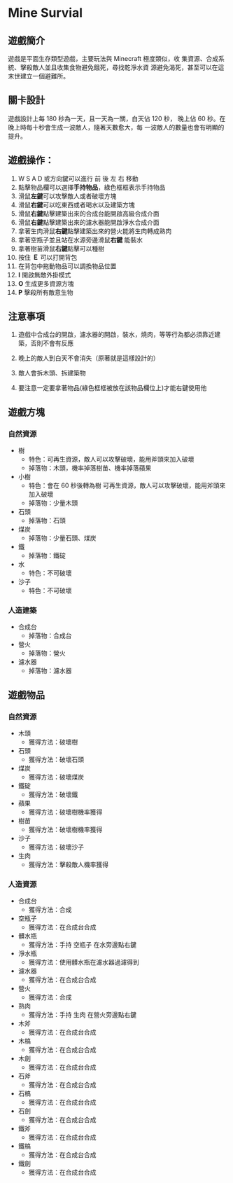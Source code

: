# Mine Survial
## 遊戲簡介
遊戲是平面生存類型遊戲，主要玩法與 Minecraft 極度類似，收
集資源、合成系統、擊殺敵人並且收集食物避免餓死，尋找乾淨水資
源避免渴死，甚至可以在這末世建立一個避難所。

## 關卡設計
遊戲設計上每 180 秒為一天，且一天為一關，白天佔 120 秒，
晚上佔 60 秒。在晚上時每十秒會生成一波敵人，隨著天數愈大，每
一波敵人的數量也會有明顯的提升。

## 遊戲操作：
1. W S A D 或方向鍵可以進行 前 後 左 右 移動
2. 點擊物品欄可以選擇**手持物品**，綠色框框表示手持物品
3. 滑鼠**左鍵**可以攻擊敵人或者破壞方塊
4. 滑鼠**右鍵**可以吃東西或者喝水以及建築方塊
5. 滑鼠**右鍵**點擊建築出來的合成台能開啟高級合成介面
6. 滑鼠**右鍵**點擊建築出來的濾水器能開啟淨水合成介面
7. 拿著生肉滑鼠**右鍵**點擊建築出來的營火能將生肉轉成熟肉
8. 拿著空瓶子並且站在水源旁邊滑鼠**右鍵** 能裝水
10. 拿著樹苗滑鼠**右鍵**點擊可以種樹
11. 按住 **Ｅ** 可以打開背包
12. 在背包中拖動物品可以調換物品位置
13. **I** 開啟無敵外掛模式
14. **O** 生成更多資源方塊
15. **P** 擊殺所有敵意生物

## 注意事項
1. 遊戲中合成台的開啟，濾水器的開啟，裝水，燒肉，等等行為都必須靠近建築，否則不會有反應

2. 晚上的敵人到白天不會消失（原著就是這樣設計的）
3. 敵人會拆木頭、拆建築物
4. 要注意一定要拿著物品(綠色框框被放在該物品欄位上)才能右鍵使用他

## 遊戲方塊
### 自然資源
- 樹
  - 特色：可再生資源，敵人可以攻擊破壞，能用斧頭來加入破壞
  - 掉落物：木頭，機率掉落樹苗、機率掉落蘋果
- 小樹
  - 特色：會在 60 秒後轉為樹
    可再生資源，敵人可以攻擊破壞，能用斧頭來加入破壞
  - 掉落物：少量木頭
- 石頭
  - 掉落物：石頭
- 煤炭
  - 掉落物：少量石頭、煤炭
- 鐵
  - 掉落物：鐵碇
- 水
  - 特色：不可破壞
- 沙子
  - 特色：不可破壞

### 人造建築
- 合成台
  - 掉落物：合成台
- 營火
  - 掉落物：營火
- 濾水器
  - 掉落物：濾水器

## 遊戲物品
### 自然資源
- 木頭
  - 獲得方法：破壞樹
- 石頭
  - 獲得方法：破壞石頭
- 煤炭
  - 獲得方法：破壞煤炭
- 鐵碇
  - 獲得方法：破壞鐵
- 蘋果
  - 獲得方法：破壞樹機率獲得
- 樹苗
  - 獲得方法：破壞樹機率獲得
- 沙子
  - 獲得方法：破壞沙子
- 生肉
  - 獲得方法：擊殺敵人機率獲得

### 人造資源
- 合成台
  - 獲得方法：合成
- 空瓶子
  - 獲得方法：在合成台合成
- 髒水瓶
  - 獲得方法：手持 空瓶子 在水旁邊點右鍵
- 淨水瓶
  - 獲得方法：使用髒水瓶在濾水器過濾得到
- 濾水器
  - 獲得方法：在合成台合成
- 營火
  - 獲得方法：合成
- 熟肉
  - 獲得方法：手持 生肉 在營火旁邊點右鍵
- 木斧
  - 獲得方法：在合成台合成
- 木槁
  - 獲得方法：在合成台合成
- 木劍
  - 獲得方法：在合成台合成
- 石斧
  - 獲得方法：在合成台合成
- 石槁
  - 獲得方法：在合成台合成
- 石劍
  - 獲得方法：在合成台合成
- 鐵斧
  - 獲得方法：在合成台合成
- 鐵槁
  - 獲得方法：在合成台合成
- 鐵劍
  - 獲得方法：在合成台合成